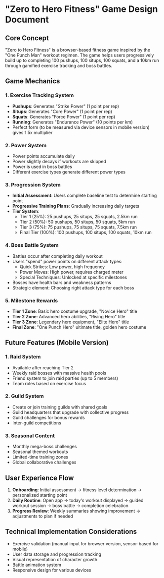 # "Zero to Hero Fitness" Game Design Document

## Core Concept
"Zero to Hero Fitness" is a browser-based fitness game inspired by the "One Punch Man" workout regimen. The game helps users progressively build up to completing 100 pushups, 100 situps, 100 squats, and a 10km run through gamified exercise tracking and boss battles.

## Game Mechanics

### 1. Exercise Tracking System
- **Pushups**: Generates "Strike Power" (1 point per rep)
- **Situps**: Generates "Core Power" (1 point per rep)
- **Squats**: Generates "Force Power" (1 point per rep)
- **Running**: Generates "Endurance Power" (10 points per km)
- Perfect form (to be measured via device sensors in mobile version) gives 1.5x multiplier

### 2. Power System
- Power points accumulate daily
- Power slightly decays if workouts are skipped
- Power is used in boss battles
- Different exercise types generate different power types

### 3. Progression System
- **Initial Assessment**: Users complete baseline test to determine starting point
- **Progressive Training Plans**: Gradually increasing daily targets
- **Tier System**:
  - Tier 1 (25%): 25 pushups, 25 situps, 25 squats, 2.5km run
  - Tier 2 (50%): 50 pushups, 50 situps, 50 squats, 5km run
  - Tier 3 (75%): 75 pushups, 75 situps, 75 squats, 7.5km run
  - Final Tier (100%): 100 pushups, 100 situps, 100 squats, 10km run

### 4. Boss Battle System
- Battles occur after completing daily workout
- Users "spend" power points on different attack types:
  - Quick Strikes: Low power, high frequency
  - Power Moves: High power, requires charged meter
  - Special Techniques: Unlocked at specific milestones
- Bosses have health bars and weakness patterns
- Strategic element: Choosing right attack type for each boss

### 5. Milestone Rewards
- **Tier 1 Zone**: Basic hero costume upgrade, "Novice Hero" title
- **Tier 2 Zone**: Advanced hero abilities, "Rising Hero" title
- **Tier 3 Zone**: Legendary hero equipment, "Elite Hero" title
- **Final Zone**: "One Punch Hero" ultimate title, golden hero costume

## Future Features (Mobile Version)

### 1. Raid System
- Available after reaching Tier 2
- Weekly raid bosses with massive health pools
- Friend system to join raid parties (up to 5 members)
- Team roles based on exercise focus

### 2. Guild System
- Create or join training guilds with shared goals
- Guild headquarters that upgrade with collective progress
- Guild challenges for bonus rewards
- Inter-guild competitions

### 3. Seasonal Content
- Monthly mega-boss challenges
- Seasonal themed workouts
- Limited-time training zones
- Global collaborative challenges

## User Experience Flow
1. **Onboarding**: Initial assessment → fitness level determination → personalized starting point
2. **Daily Routine**: Open app → today's workout displayed → guided workout session → boss battle → completion celebration
3. **Progress Review**: Weekly summaries showing improvement → adjustments to plan if needed

## Technical Implementation Considerations
- Exercise validation (manual input for browser version, sensor-based for mobile)
- User data storage and progression tracking
- Visual representation of character growth
- Battle animation system
- Responsive design for various devices
